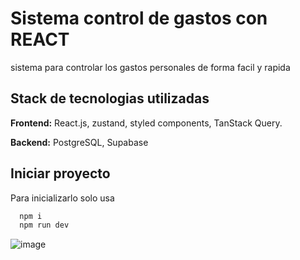 
# Sistema control de gastos con REACT

sistema para controlar los gastos personales de forma facil y rapida

## Stack de tecnologias utilizadas

**Frontend:** React.js, zustand, styled components, TanStack Query.

**Backend:** PostgreSQL, Supabase

## Iniciar proyecto

Para inicializarlo solo usa

```bash
  npm i
  npm run dev
```
![image](https://github.com/user-attachments/assets/16caf495-d8a9-4e8d-92d6-055287f97fe6)
